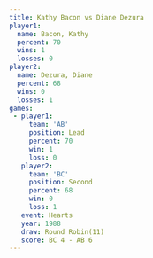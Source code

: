```yaml
---
title: Kathy Bacon vs Diane Dezura
player1:             
  name: Bacon, Kathy 
  percent: 70        
  wins: 1            
  losses: 0          
player2:             
  name: Dezura, Diane
  percent: 68        
  wins: 0            
  losses: 1          
games:
 - player1:        
     team: 'AB'    
     position: Lead
     percent: 70   
     win: 1        
     loss: 0       
   player2:          
     team: 'BC'      
     position: Second
     percent: 68     
     win: 0          
     loss: 1         
   event: Hearts        
   year: 1988           
   draw: Round Robin(11)
   score: BC 4 - AB 6   
---
```

